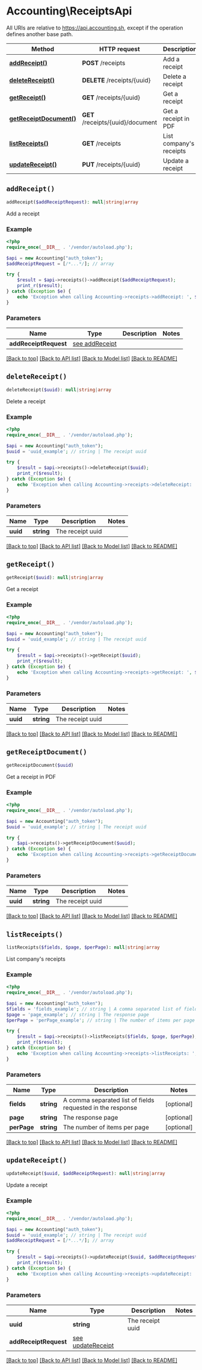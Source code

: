 # Accounting\ReceiptsApi

All URIs are relative to https://api.accounting.sh, except if the operation defines another base path.

| Method | HTTP request | Description |
| ------------- | ------------- | ------------- |
| [**addReceipt()**](ReceiptsApi.md#addReceipt) | **POST** /receipts | Add a receipt |
| [**deleteReceipt()**](ReceiptsApi.md#deleteReceipt) | **DELETE** /receipts/{uuid} | Delete a receipt |
| [**getReceipt()**](ReceiptsApi.md#getReceipt) | **GET** /receipts/{uuid} | Get a receipt |
| [**getReceiptDocument()**](ReceiptsApi.md#getReceiptDocument) | **GET** /receipts/{uuid}/document | Get a receipt in PDF |
| [**listReceipts()**](ReceiptsApi.md#listReceipts) | **GET** /receipts | List company&#39;s receipts |
| [**updateReceipt()**](ReceiptsApi.md#updateReceipt) | **PUT** /receipts/{uuid} | Update a receipt |


## `addReceipt()`

```php
addReceipt($addReceiptRequest): null|string|array
```

Add a receipt

### Example

```php
<?php
require_once(__DIR__ . '/vendor/autoload.php');

$api = new Accounting("auth_token");
$addReceiptRequest = [/*...*/]; // array

try {
    $result = $api->receipts()->addReceipt($addReceiptRequest);
    print_r($result);
} catch (Exception $e) {
    echo 'Exception when calling Accounting->receipts->addReceipt: ', $e->getMessage(), PHP_EOL;
}

```

### Parameters

| Name | Type | Description  | Notes |
| ------------- | ------------- | ------------- | ------------- |
| **addReceiptRequest** | [see addReceipt](https://api.accounting.sh/swagger.html#operation/addReceipt)|  | |

[[Back to top]](#) [[Back to API list]](../../README.md#endpoints)
[[Back to Model list]](../../README.md#models)
[[Back to README]](../../README.md)

## `deleteReceipt()`

```php
deleteReceipt($uuid): null|string|array
```

Delete a receipt

### Example

```php
<?php
require_once(__DIR__ . '/vendor/autoload.php');

$api = new Accounting("auth_token");
$uuid = 'uuid_example'; // string | The receipt uuid

try {
    $result = $api->receipts()->deleteReceipt($uuid);
    print_r($result);
} catch (Exception $e) {
    echo 'Exception when calling Accounting->receipts->deleteReceipt: ', $e->getMessage(), PHP_EOL;
}

```

### Parameters

| Name | Type | Description  | Notes |
| ------------- | ------------- | ------------- | ------------- |
| **uuid** | **string**| The receipt uuid | |

[[Back to top]](#) [[Back to API list]](../../README.md#endpoints)
[[Back to Model list]](../../README.md#models)
[[Back to README]](../../README.md)

## `getReceipt()`

```php
getReceipt($uuid): null|string|array
```

Get a receipt

### Example

```php
<?php
require_once(__DIR__ . '/vendor/autoload.php');

$api = new Accounting("auth_token");
$uuid = 'uuid_example'; // string | The receipt uuid

try {
    $result = $api->receipts()->getReceipt($uuid);
    print_r($result);
} catch (Exception $e) {
    echo 'Exception when calling Accounting->receipts->getReceipt: ', $e->getMessage(), PHP_EOL;
}

```

### Parameters

| Name | Type | Description  | Notes |
| ------------- | ------------- | ------------- | ------------- |
| **uuid** | **string**| The receipt uuid | |

[[Back to top]](#) [[Back to API list]](../../README.md#endpoints)
[[Back to Model list]](../../README.md#models)
[[Back to README]](../../README.md)

## `getReceiptDocument()`

```php
getReceiptDocument($uuid)
```

Get a receipt in PDF

### Example

```php
<?php
require_once(__DIR__ . '/vendor/autoload.php');

$api = new Accounting("auth_token");
$uuid = 'uuid_example'; // string | The receipt uuid

try {
    $api->receipts()->getReceiptDocument($uuid);
} catch (Exception $e) {
    echo 'Exception when calling Accounting->receipts->getReceiptDocument: ', $e->getMessage(), PHP_EOL;
}

```

### Parameters

| Name | Type | Description  | Notes |
| ------------- | ------------- | ------------- | ------------- |
| **uuid** | **string**| The receipt uuid | |

[[Back to top]](#) [[Back to API list]](../../README.md#endpoints)
[[Back to Model list]](../../README.md#models)
[[Back to README]](../../README.md)

## `listReceipts()`

```php
listReceipts($fields, $page, $perPage): null|string|array
```

List company's receipts

### Example

```php
<?php
require_once(__DIR__ . '/vendor/autoload.php');

$api = new Accounting("auth_token");
$fields = 'fields_example'; // string | A comma separated list of fields requested in the response
$page = 'page_example'; // string | The response page
$perPage = 'perPage_example'; // string | The number of items per page

try {
    $result = $api->receipts()->listReceipts($fields, $page, $perPage);
    print_r($result);
} catch (Exception $e) {
    echo 'Exception when calling Accounting->receipts->listReceipts: ', $e->getMessage(), PHP_EOL;
}

```

### Parameters

| Name | Type | Description  | Notes |
| ------------- | ------------- | ------------- | ------------- |
| **fields** | **string**| A comma separated list of fields requested in the response | [optional] |
| **page** | **string**| The response page | [optional] |
| **perPage** | **string**| The number of items per page | [optional] |

[[Back to top]](#) [[Back to API list]](../../README.md#endpoints)
[[Back to Model list]](../../README.md#models)
[[Back to README]](../../README.md)

## `updateReceipt()`

```php
updateReceipt($uuid, $addReceiptRequest): null|string|array
```

Update a receipt

### Example

```php
<?php
require_once(__DIR__ . '/vendor/autoload.php');

$api = new Accounting("auth_token");
$uuid = 'uuid_example'; // string | The receipt uuid
$addReceiptRequest = [/*...*/]; // array

try {
    $result = $api->receipts()->updateReceipt($uuid, $addReceiptRequest);
    print_r($result);
} catch (Exception $e) {
    echo 'Exception when calling Accounting->receipts->updateReceipt: ', $e->getMessage(), PHP_EOL;
}

```

### Parameters

| Name | Type | Description  | Notes |
| ------------- | ------------- | ------------- | ------------- |
| **uuid** | **string**| The receipt uuid | |
| **addReceiptRequest** | [see updateReceipt](https://api.accounting.sh/swagger.html#operation/updateReceipt)|  | |

[[Back to top]](#) [[Back to API list]](../../README.md#endpoints)
[[Back to Model list]](../../README.md#models)
[[Back to README]](../../README.md)
